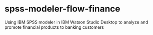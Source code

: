 # spss-modeler-flow-finance
Using IBM SPSS modeler in IBM Watson Studio Desktop to analyze and promote financial products to banking customers
